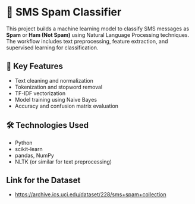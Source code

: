 # 📩 SMS Spam Classifier

This project builds a machine learning model to classify SMS messages as **Spam** or **Ham (Not Spam)** using Natural Language Processing techniques. The workflow includes text preprocessing, feature extraction, and supervised learning for classification.

## 🧠 Key Features

- Text cleaning and normalization
- Tokenization and stopword removal
- TF-IDF vectorization
- Model training using Naive Bayes
- Accuracy and confusion matrix evaluation

## 🛠️ Technologies Used

- Python
- scikit-learn
- pandas, NumPy
- NLTK (or similar for text preprocessing)

## Link for the Dataset
- https://archive.ics.uci.edu/dataset/228/sms+spam+collection
